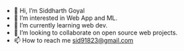 - 👋 Hi, I’m Siddharth Goyal
- 👀 I’m interested in Web App and ML.
- 🌱 I’m currently learning web dev.
- 💞️ I’m looking to collaborate on open source web projects.
- 📫 How to reach me sid91823@gmail.com

<!---
siddharth91832/siddharth91832 is a ✨ special ✨ repository because its `README.md` (this file) appears on your GitHub profile.
You can click the Preview link to take a look at your changes.
--->
